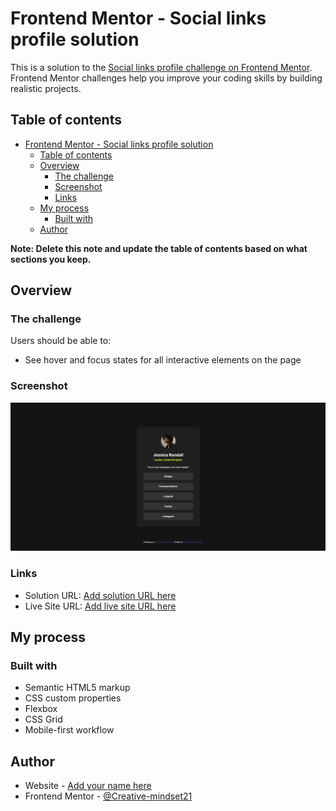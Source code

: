 # Frontend Mentor - Social links profile solution

This is a solution to the [Social links profile challenge on Frontend Mentor](https://www.frontendmentor.io/challenges/social-links-profile-UG32l9m6dQ). Frontend Mentor challenges help you improve your coding skills by building realistic projects.

## Table of contents

- [Frontend Mentor - Social links profile solution](#frontend-mentor---social-links-profile-solution)
  - [Table of contents](#table-of-contents)
  - [Overview](#overview)
    - [The challenge](#the-challenge)
    - [Screenshot](#screenshot)
    - [Links](#links)
  - [My process](#my-process)
    - [Built with](#built-with)
  - [Author](#author)

**Note: Delete this note and update the table of contents based on what sections you keep.**

## Overview

### The challenge

Users should be able to:

- See hover and focus states for all interactive elements on the page

### Screenshot

![](./assets/images/screenshot.png)

### Links

- Solution URL: [Add solution URL here](https://your-solution-url.com)
- Live Site URL: [Add live site URL here](https://social-link-preview-indol.vercel.app/)

## My process

### Built with

- Semantic HTML5 markup
- CSS custom properties
- Flexbox
- CSS Grid
- Mobile-first workflow

## Author

- Website - [Add your name here](https://codeisaac.com/)
- Frontend Mentor - [@Creative-mindset21](https://www.frontendmentor.io/profile/Creative-mindset21)
